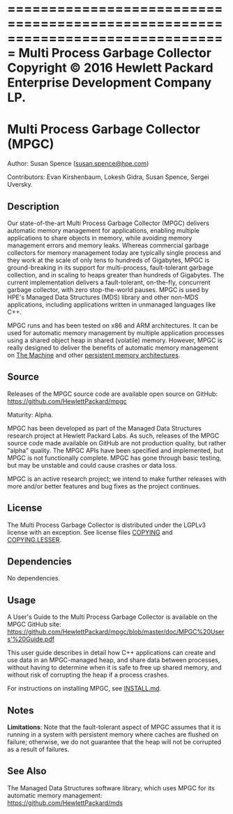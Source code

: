 ===============================================================================
      Multi Process Garbage Collector
      Copyright © 2016 Hewlett Packard Enterprise Development Company LP.
===============================================================================

# Multi Process Garbage Collector (MPGC)

Author: Susan Spence (susan.spence@hpe.com)

Contributors: Evan Kirshenbaum, Lokesh Gidra,
Susan Spence, Sergei Uversky.

## Description

Our state-of-the-art Multi Process Garbage Collector (MPGC) delivers
automatic memory management for applications, enabling multiple
applications to share objects in memory, while avoiding memory
management errors and memory leaks.  Whereas commercial garbage
collectors for memory management today are typically single process
and they work at the scale of only tens to hundreds of Gigabytes,
MPGC is ground-breaking in its support for multi-process,
fault-tolerant garbage collection, and in scaling to heaps greater
than hundreds of Gigabytes.  The current implementation delivers a
fault-tolerant, on-the-fly, concurrent garbage collector, with zero
stop-the-world pauses.  MPGC is used by HPE's Managed Data Structures
(MDS) library and other non-MDS applications, including applications
written in unmanaged languages like C++.

MPGC runs and has been tested on x86 and ARM architectures.  It can
be used for automatic memory management by multiple application
processes using a shared object heap in shared (volatile) memory.
However, MPGC is really designed to deliver the benefits of automatic
memory management on [The Machine](https://www.labs.hpe.com/the-machine) 
and other [persistent memory architectures](https://www.hpe.com/us/en/servers/persistent-memory.html).

## Source

Releases of the MPGC source code are available open source on GitHub:
https://github.com/HewlettPackard/mpgc

Maturity: Alpha.  

MPGC has been developed as part of the Managed Data
Structures research project at Hewlett Packard Labs.  As such,
releases of the MPGC source code made available on GitHub are not
production quality, but rather "alpha" quality.  The MPGC APIs have
been specified and implemented, but MPGC is not functionally
complete.  MPGC has gone through basic testing, but may be unstable
and could cause crashes or data loss.

MPGC is an active research project; we intend to make further
releases with more and/or better features and bug fixes as the
project continues.

## License

The Multi Process Garbage Collector is distributed under the LGPLv3 license 
with an exception.
See license files [COPYING](https://github.com/HewlettPackard/mpgc/blob/master/COPYING) and [COPYING.LESSER](https://github.com/HewlettPackard/mpgc/blob/master/COPYING.LESSER).

## Dependencies

No dependencies.

## Usage

A User's Guide to the Multi Process Garbage Collector is available on
the MPGC GitHub site:<br>
https://github.com/HewlettPackard/mpgc/blob/master/doc/MPGC%20Users'%20Guide.pdf

This user guide describes in detail how C++ applications can create
and use data in an MPGC-managed heap, and share data between
processes, without having to determine when it is safe to free up
shared memory, and without risk of corrupting the heap if a process
crashes.

For instructions on installing MPGC, see [INSTALL.md](https://github.com/HewlettPackard/mpgc/blob/master/INSTALL.md).

## Notes

**Limitations**: Note that the fault-tolerant aspect of MPGC assumes
  that it is running in a system with persistent memory where caches
  are flushed on failure; otherwise, we do not guarantee that the
  heap will not be corrupted as a result of failures.

## See Also

The Managed Data Structures software library, which uses MPGC for its
automatic memory management:<br>https://github.com/HewlettPackard/mds

